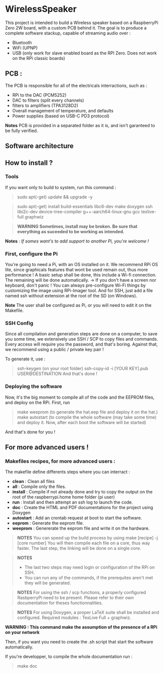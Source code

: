 # WirelessSpeaker
This project is intended to build a Wireless speaker based on a RaspberryPi Zero 2W board, with a custom PCB behind it.
The goal is to produce a complete software stackup, capable of streaming audio over : 
- Bluetooth
- WiFi (UPNP)
- USB (only work for slave enabled board as the RPI Zero. Does not work on the RPi classic boards)

## PCB : 
The PCB is responsible for all of the electricals interractions, such as : 
- RPi to the DAC (PCM5252)
- DAC to filters (split every channels)
- filters to amplifiers (TPA3128D2)
- Overall management of temperature, and defaults
- Power supplies (based on USB-C PD3 protocol)

**Notes**
PCB is provided in a separated folder as it is, and isn't garanteed to be fully verified.

## Software architecture

## How to install ?
### Tools
If you want only to build to system, run this command :
> sudo apt(-get) update && upgrade -y 

> sudo apt(-get) install build-essentials libc6-dev make doxygen ssh libi2c-dev device-tree-compiler g++-aarch64-linux-gnu gcc texlive-full graphwiz 

> **WARNING Sometimes, install may be broken. Be sure that everything as suceeded to be working as intended.**

**Notes** : 
*If somes want's to add support to another Pi, you're welcome !*

### First, configure the Pi
You're going to need a Pi, with an OS installed on it. We recommend RPi OS lite, since graphicals features that wont be used remain out, thus more performance ! 
A basic setup shall be done, this include a Wi-fi connection. The remaining will be done automatically.
-> If you don't have a screen nor keyboard, don't panic ! You can always pre-configure Wi-Fi things by customizing the image using RPi-Imager tool. And for SSH, just add a file named ssh without extension at the root of the SD (on Windows).

**Note** The user shall be configured as Pi, or you will need to edit it on the Makefile.

### SSH Config
Since all compilation and generation steps are done on a computer, to save you some time, we extensively use SSH / SCP to copy files and commands.
Every access will require you the password, and that's boring.
Against that, we recommend using a public / private key pair !

To generate it, use : 
> ssh-keygen (on your root folder)
> ssh-copy-id -i [YOUR KEY].pub USER@DESTINATION
And that's done !

### Deploying the software
Now, it's the big moment to compile all of the code and the EEPROM files, and deploy on the RPi.
First, run 
> make weeprom (to generate the hat.eep file and deploy it on the hat.)
> make autostart (to compile the whole software (may take some time) and deploy it. Now, after each boot the software will be started)

And that's done for you !

## For more advanced users !
### Makefiles recipes, for more advanced users : 
The makefile define differents steps where you can interract : 
- **clean** : Clean all files
- **all** : Compile only the files.
- **install** : Compile if not already done and try to copy the output on the root of the raspberrypi.home home folder (pi user)
- **run** : Install and then attempt an ssh log to launch the code.
- **doc** : Create the HTML and PDF documentations for the project using Doxygen
- **autostart** : Add an crontab request at boot to start the software.
- **eeprom** : Generate the eeprom file.
- **weeprom** : Genererate the eeprom file and write it on the hardware.

> **NOTES**
> You can speed up the build process by using make [recipe] -j [core number]
> You will then compile each file on a core, thus way faster.
> The last step, the linking will be done on a single core.

> **NOTES**
> - The last two steps may need login or configuration of the RPi on SSH.
> - You can run any of the commands, if the prerequites aren't met they will be generated.

> **NOTES**
> For using the ssh / scp functions, a properly configured RasbperryPi need to be present.
> Please refer to their own documentation for theses functionnalities.

> **NOTES**
> For using Doxygen, a proper LaTeX suite shall be installed and configured.
> Required modules : TexLive Full + graphwiz.


**WARNING : This command make the assumption of the presence of a RPi on your network**

Then, if you want you need to create the .sh script that start the software automatically.

If you're developper, to compile the whole documentation run :
> make doc
